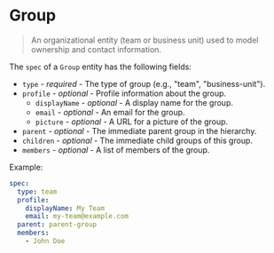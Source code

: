 # Group

> An organizational entity (team or business unit) used to model ownership and
> contact information.

The `spec` of a `Group` entity has the following fields:

* `type` - *required* - The type of group (e.g., "team", "business-unit").
* `profile` - *optional* - Profile information about the group.
    * `displayName` - *optional* - A display name for the group.
    * `email` - *optional* - An email for the group.
    * `picture` - *optional* - A URL for a picture of the group.
* `parent` - *optional* - The immediate parent group in the hierarchy.
* `children` - *optional* - The immediate child groups of this group.
* `members` - *optional* - A list of members of the group.

Example:

```yaml
spec:
  type: team
  profile:
    displayName: My Team
    email: my-team@example.com
  parent: parent-group
  members:
    - John Doe
```
